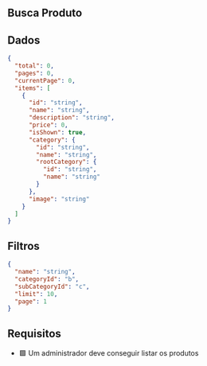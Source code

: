 ## Busca Produto

## Dados

```json
{
  "total": 0,
  "pages": 0,
  "currentPage": 0,
  "items": [
    {
      "id": "string",
      "name": "string",
      "description": "string",
      "price": 0,
      "isShown": true,
      "category": {
        "id": "string",
        "name": "string",
        "rootCategory": {
          "id": "string",
          "name": "string"
        }
      },
      "image": "string"
    }
  ]
}
```

## Filtros

```json
{
  "name": "string",
  "categoryId": "b",
  "subCategoryId": "c",
  "limit": 10,
  "page": 1
}
```

## Requisitos

- 🟩 Um administrador deve conseguir listar os produtos
